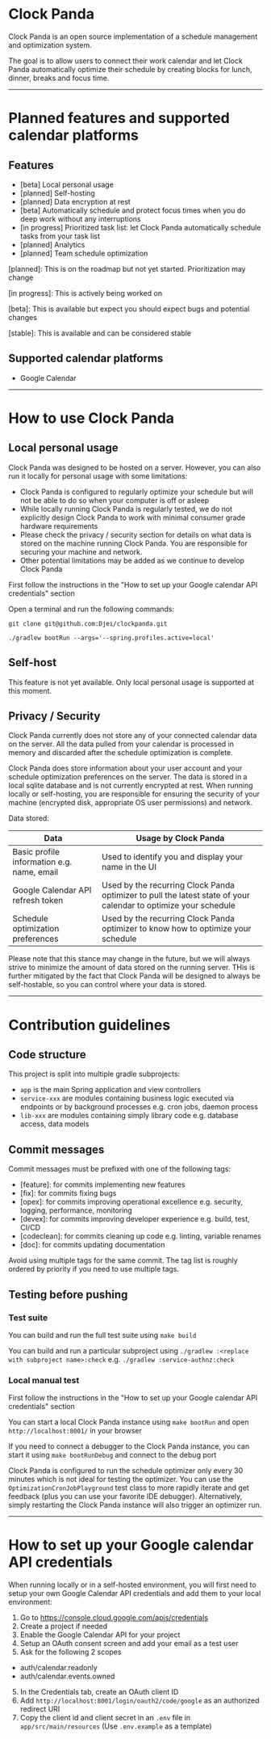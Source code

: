 # Clock Panda
Clock Panda is an open source implementation of a schedule management and optimization system.

The goal is to allow users to connect their work calendar and let Clock Panda automatically optimize their schedule by creating blocks for lunch, dinner, breaks and focus time.

---
# Planned features and supported calendar platforms
## Features
- [beta] Local personal usage
- [planned] Self-hosting
- [planned] Data encryption at rest
- [beta] Automatically schedule and protect focus times when you do deep work without any interruptions
- [in progress] Prioritized task list: let Clock Panda automatically schedule tasks from your task list
- [planned] Analytics
- [planned] Team schedule optimization

[planned]: This is on the roadmap but not yet started. Prioritization may change

[in progress]: This is actively being worked on

[beta]: This is available but expect you should expect bugs and potential changes

[stable]: This is available and can be considered stable

## Supported calendar platforms
- Google Calendar

---
# How to use Clock Panda
## Local personal usage
Clock Panda was designed to be hosted on a server. However, you can also run it locally for personal usage with some limitations:
- Clock Panda is configured to regularly optimize your schedule but will not be able to do so when your computer is off or asleep
- While locally running Clock Panda is regularly tested, we do not explicitly design Clock Panda to work with minimal consumer grade hardware requirements
- Please check the privacy / security section for details on what data is stored on the machine running Clock Panda. You are responsible for securing your machine and network.
- Other potential limitations may be added as we continue to develop Clock Panda

First follow the instructions in the "How to set up your Google calendar API credentials" section

Open a terminal and run the following commands:
```
git clone git@github.com:Djei/clockpanda.git

./gradlew bootRun --args='--spring.profiles.active=local'
```
## Self-host
This feature is not yet available. Only local personal usage is supported at this moment. 

## Privacy / Security
Clock Panda currently does not store any of your connected calendar data on the server. 
All the data pulled from your calendar is processed in memory and discarded after the schedule optimization is complete.

Clock Panda does store information about your user account and your schedule optimization preferences on the server.
The data is stored in a local sqlite database and is not currently encrypted at rest. 
When running locally or self-hosting, you are responsible for ensuring the security of your machine (encrypted disk, appropriate OS user permissions) and network.

Data stored:

| Data                                       | Usage by Clock Panda                                                                                            |
|--------------------------------------------|-----------------------------------------------------------------------------------------------------------------|
| Basic profile information e.g. name, email | Used to identify you and display your name in the UI                                                            |
| Google Calendar API refresh token          | Used by the recurring Clock Panda optimizer to pull the latest state of your calendar to optimize your schedule |
| Schedule optimization preferences          | Used by the recurring Clock Panda optimizer to know how to optimize your schedule                               |

Please note that this stance may change in the future, but we will always strive to minimize the amount of data stored on the running server.
THis is further mitigated by the fact that Clock Panda will be designed to always be self-hostable, so you can control where your data is stored.

---
# Contribution guidelines
## Code structure
This project is split into multiple gradle subprojects:
- `app` is the main Spring application and view controllers
- `service-xxx` are modules containing business logic executed via endpoints or by background processes e.g. cron jobs, daemon process
- `lib-xxx` are modules containing simply library code e.g. database access, data models
## Commit messages
Commit messages must be prefixed with one of the following tags:
- [feature]: for commits implementing new features
- [fix]: for commits fixing bugs
- [opex]: for commits improving operational excellence e.g. security, logging, performance, monitoring
- [devex]: for commits improving developer experience e.g. build, test, CI/CD
- [codeclean]: for commits cleaning up code e.g. linting, variable renames
- [doc]: for commits updating documentation

Avoid using multiple tags for the same commit. The tag list is roughly ordered by priority if you need to use multiple tags.
## Testing before pushing
### Test suite
You can build and run the full test suite using `make build`

You can build and run a particular subproject using `./gradlew :<replace with subproject name>:check` e.g. `./gradlew :service-authnz:check`
### Local manual test
First follow the instructions in the "How to set up your Google calendar API credentials" section

You can start a local Clock Panda instance using `make bootRun` and open `http://localhost:8001/` in your browser

If you need to connect a debugger to the Clock Panda instance, you can start it using `make bootRunDebug` and connect to the debug port

Clock Panda is configured to run the schedule optimizer only every 30 minutes which is not ideal for testing the optimizer. 
You can use the `OptimizationCronJobPlayground` test class to more rapidly iterate and get feedback (plus you can use your favorite IDE debugger).
Alternatively, simply restarting the Clock Panda instance will also trigger an optimizer run.

---
# How to set up your Google calendar API credentials
When running locally or in a self-hosted environment, you will first need to setup your own Google Calendar API credentials and add them to your local environment:
1. Go to https://console.cloud.google.com/apis/credentials
2. Create a project if needed
3. Enable the Google Calendar API for your project
3. Setup an OAuth consent screen and add your email as a test user
4. Ask for the following 2 scopes
- auth/calendar.readonly
- auth/calendar.events.owned
5. In the Credentials tab, create an OAuth client ID
6. Add `http://localhost:8001/login/oauth2/code/google` as an authorized redirect URI
7. Copy the client id and client secret in an `.env` file in `app/src/main/resources` (Use `.env.example` as a template)